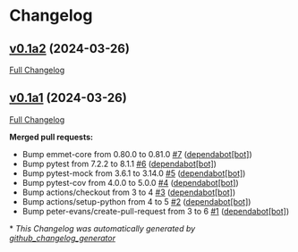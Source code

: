 # Changelog

## [v0.1a2](https://github.com/Matgenix/atomate2-turbomole/tree/v0.1a2) (2024-03-26)

[Full Changelog](https://github.com/Matgenix/atomate2-turbomole/compare/v0.1a1...v0.1a2)

## [v0.1a1](https://github.com/Matgenix/atomate2-turbomole/tree/v0.1a1) (2024-03-26)

[Full Changelog](https://github.com/Matgenix/atomate2-turbomole/compare/06e469674eb3ce3563278009cbbace15849b5fea...v0.1a1)

**Merged pull requests:**

- Bump emmet-core from 0.80.0 to 0.81.0 [\#7](https://github.com/Matgenix/atomate2-turbomole/pull/7) ([dependabot[bot]](https://github.com/apps/dependabot))
- Bump pytest from 7.2.2 to 8.1.1 [\#6](https://github.com/Matgenix/atomate2-turbomole/pull/6) ([dependabot[bot]](https://github.com/apps/dependabot))
- Bump pytest-mock from 3.6.1 to 3.14.0 [\#5](https://github.com/Matgenix/atomate2-turbomole/pull/5) ([dependabot[bot]](https://github.com/apps/dependabot))
- Bump pytest-cov from 4.0.0 to 5.0.0 [\#4](https://github.com/Matgenix/atomate2-turbomole/pull/4) ([dependabot[bot]](https://github.com/apps/dependabot))
- Bump actions/checkout from 3 to 4 [\#3](https://github.com/Matgenix/atomate2-turbomole/pull/3) ([dependabot[bot]](https://github.com/apps/dependabot))
- Bump actions/setup-python from 4 to 5 [\#2](https://github.com/Matgenix/atomate2-turbomole/pull/2) ([dependabot[bot]](https://github.com/apps/dependabot))
- Bump peter-evans/create-pull-request from 3 to 6 [\#1](https://github.com/Matgenix/atomate2-turbomole/pull/1) ([dependabot[bot]](https://github.com/apps/dependabot))



\* *This Changelog was automatically generated by [github_changelog_generator](https://github.com/github-changelog-generator/github-changelog-generator)*
